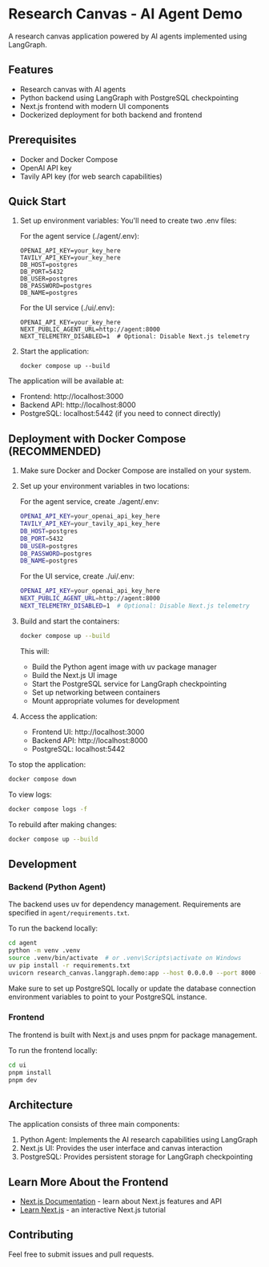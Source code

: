 # Research Canvas - AI Agent Demo
A research canvas application powered by AI agents implemented using LangGraph.

## Features
- Research canvas with AI agents
- Python backend using LangGraph with PostgreSQL checkpointing
- Next.js frontend with modern UI components
- Dockerized deployment for both backend and frontend

## Prerequisites
- Docker and Docker Compose
- OpenAI API key
- Tavily API key (for web search capabilities)

## Quick Start
1. Set up environment variables:
   You'll need to create two .env files:

   For the agent service (./agent/.env):
   ```
   OPENAI_API_KEY=your_key_here
   TAVILY_API_KEY=your_key_here
   DB_HOST=postgres
   DB_PORT=5432
   DB_USER=postgres
   DB_PASSWORD=postgres
   DB_NAME=postgres
   ```

   For the UI service (./ui/.env):
   ```
   OPENAI_API_KEY=your_key_here
   NEXT_PUBLIC_AGENT_URL=http://agent:8000
   NEXT_TELEMETRY_DISABLED=1  # Optional: Disable Next.js telemetry
   ```

2. Start the application:
   ```
   docker compose up --build
   ```

The application will be available at:
- Frontend: http://localhost:3000
- Backend API: http://localhost:8000
- PostgreSQL: localhost:5442 (if you need to connect directly)

## Deployment with Docker Compose (RECOMMENDED)
1. Make sure Docker and Docker Compose are installed on your system.
2. Set up your environment variables in two locations:

   For the agent service, create ./agent/.env:
   ```bash
   OPENAI_API_KEY=your_openai_api_key_here
   TAVILY_API_KEY=your_tavily_api_key_here
   DB_HOST=postgres
   DB_PORT=5432
   DB_USER=postgres
   DB_PASSWORD=postgres
   DB_NAME=postgres
   ```

   For the UI service, create ./ui/.env:
   ```bash
   OPENAI_API_KEY=your_openai_api_key_here
   NEXT_PUBLIC_AGENT_URL=http://agent:8000
   NEXT_TELEMETRY_DISABLED=1  # Optional: Disable Next.js telemetry
   ```

3. Build and start the containers:
   ```bash
   docker compose up --build
   ```
   This will:
   - Build the Python agent image with uv package manager
   - Build the Next.js UI image
   - Start the PostgreSQL service for LangGraph checkpointing
   - Set up networking between containers
   - Mount appropriate volumes for development

4. Access the application:
   - Frontend UI: http://localhost:3000
   - Backend API: http://localhost:8000
   - PostgreSQL: localhost:5442

To stop the application:
```bash
docker compose down
```

To view logs:
```bash
docker compose logs -f
```

To rebuild after making changes:
```bash
docker compose up --build
```

## Development

### Backend (Python Agent)
The backend uses uv for dependency management. Requirements are specified in `agent/requirements.txt`.

To run the backend locally:
```bash
cd agent
python -m venv .venv
source .venv/bin/activate  # or .venv\Scripts\activate on Windows
uv pip install -r requirements.txt
uvicorn research_canvas.langgraph.demo:app --host 0.0.0.0 --port 8000 --reload
```

Make sure to set up PostgreSQL locally or update the database connection environment variables to point to your PostgreSQL instance.

### Frontend
The frontend is built with Next.js and uses pnpm for package management.

To run the frontend locally:
```bash
cd ui
pnpm install
pnpm dev
```

## Architecture
The application consists of three main components:
1. Python Agent: Implements the AI research capabilities using LangGraph
2. Next.js UI: Provides the user interface and canvas interaction
3. PostgreSQL: Provides persistent storage for LangGraph checkpointing

## Learn More About the Frontend
- [Next.js Documentation](https://nextjs.org/docs) - learn about Next.js features and API
- [Learn Next.js](https://nextjs.org/learn) - an interactive Next.js tutorial

## Contributing
Feel free to submit issues and pull requests.